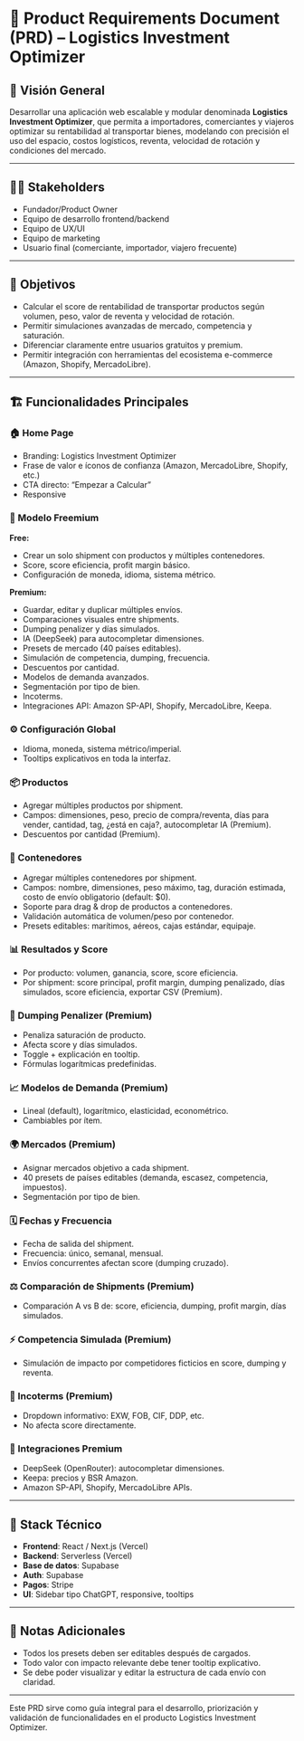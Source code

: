 # 📄 Product Requirements Document (PRD) – Logistics Investment Optimizer

## 🧭 Visión General

Desarrollar una aplicación web escalable y modular denominada **Logistics Investment Optimizer**, que permita a importadores, comerciantes y viajeros optimizar su rentabilidad al transportar bienes, modelando con precisión el uso del espacio, costos logísticos, reventa, velocidad de rotación y condiciones del mercado.

---

## 🧑‍💼 Stakeholders

* Fundador/Product Owner
* Equipo de desarrollo frontend/backend
* Equipo de UX/UI
* Equipo de marketing
* Usuario final (comerciante, importador, viajero frecuente)

---

## 🎯 Objetivos

* Calcular el score de rentabilidad de transportar productos según volumen, peso, valor de reventa y velocidad de rotación.
* Permitir simulaciones avanzadas de mercado, competencia y saturación.
* Diferenciar claramente entre usuarios gratuitos y premium.
* Permitir integración con herramientas del ecosistema e-commerce (Amazon, Shopify, MercadoLibre).

---

## 🏗️ Funcionalidades Principales

### 🏠 Home Page

* Branding: Logistics Investment Optimizer
* Frase de valor e íconos de confianza (Amazon, MercadoLibre, Shopify, etc.)
* CTA directo: “Empezar a Calcular”
* Responsive

### 🔐 Modelo Freemium

**Free:**

* Crear un solo shipment con productos y múltiples contenedores.
* Score, score eficiencia, profit margin básico.
* Configuración de moneda, idioma, sistema métrico.

**Premium:**

* Guardar, editar y duplicar múltiples envíos.
* Comparaciones visuales entre shipments.
* Dumping penalizer y días simulados.
* IA (DeepSeek) para autocompletar dimensiones.
* Presets de mercado (40 países editables).
* Simulación de competencia, dumping, frecuencia.
* Descuentos por cantidad.
* Modelos de demanda avanzados.
* Segmentación por tipo de bien.
* Incoterms.
* Integraciones API: Amazon SP-API, Shopify, MercadoLibre, Keepa.

### ⚙️ Configuración Global

* Idioma, moneda, sistema métrico/imperial.
* Tooltips explicativos en toda la interfaz.

### 📦 Productos

* Agregar múltiples productos por shipment.
* Campos: dimensiones, peso, precio de compra/reventa, días para vender, cantidad, tag, ¿está en caja?, autocompletar IA (Premium).
* Descuentos por cantidad (Premium).

### 🚛 Contenedores

* Agregar múltiples contenedores por shipment.
* Campos: nombre, dimensiones, peso máximo, tag, duración estimada, costo de envío obligatorio (default: \$0).
* Soporte para drag & drop de productos a contenedores.
* Validación automática de volumen/peso por contenedor.
* Presets editables: marítimos, aéreos, cajas estándar, equipaje.

### 📊 Resultados y Score

* Por producto: volumen, ganancia, score, score eficiencia.
* Por shipment: score principal, profit margin, dumping penalizado, días simulados, score eficiencia, exportar CSV (Premium).

### 🚫 Dumping Penalizer (Premium)

* Penaliza saturación de producto.
* Afecta score y días simulados.
* Toggle + explicación en tooltip.
* Fórmulas logarítmicas predefinidas.

### 📈 Modelos de Demanda (Premium)

* Lineal (default), logarítmico, elasticidad, econométrico.
* Cambiables por ítem.

### 🌍 Mercados (Premium)

* Asignar mercados objetivo a cada shipment.
* 40 presets de países editables (demanda, escasez, competencia, impuestos).
* Segmentación por tipo de bien.

### 🗓️ Fechas y Frecuencia

* Fecha de salida del shipment.
* Frecuencia: único, semanal, mensual.
* Envíos concurrentes afectan score (dumping cruzado).

### ⚖️ Comparación de Shipments (Premium)

* Comparación A vs B de: score, eficiencia, dumping, profit margin, días simulados.

### ⚡️ Competencia Simulada (Premium)

* Simulación de impacto por competidores ficticios en score, dumping y reventa.

### 📄 Incoterms (Premium)

* Dropdown informativo: EXW, FOB, CIF, DDP, etc.
* No afecta score directamente.

### 🔌 Integraciones Premium

* DeepSeek (OpenRouter): autocompletar dimensiones.
* Keepa: precios y BSR Amazon.
* Amazon SP-API, Shopify, MercadoLibre APIs.

---

## 🧰 Stack Técnico

* **Frontend**: React / Next.js (Vercel)
* **Backend**: Serverless (Vercel)
* **Base de datos**: Supabase
* **Auth**: Supabase
* **Pagos**: Stripe
* **UI**: Sidebar tipo ChatGPT, responsive, tooltips

---

## 📌 Notas Adicionales

* Todos los presets deben ser editables después de cargados.
* Todo valor con impacto relevante debe tener tooltip explicativo.
* Se debe poder visualizar y editar la estructura de cada envío con claridad.

---

Este PRD sirve como guía integral para el desarrollo, priorización y validación de funcionalidades en el producto Logistics Investment Optimizer.
